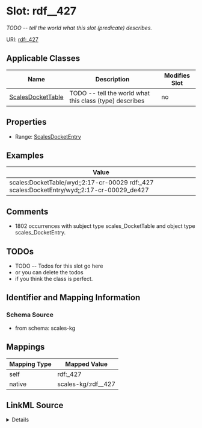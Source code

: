 

# Slot: rdf__427


_TODO -- tell the world what this slot (predicate) describes._





URI: [rdf:_427](http://www.w3.org/1999/02/22-rdf-syntax-ns#_427)



<!-- no inheritance hierarchy -->





## Applicable Classes

| Name | Description | Modifies Slot |
| --- | --- | --- |
| [ScalesDocketTable](../classes/ScalesDocketTable.md) | TODO -- tell the world what this class (type) describes |  no  |







## Properties

* Range: [ScalesDocketEntry](../classes/ScalesDocketEntry.md)






## Examples

| Value |
| --- |
| scales:DocketTable/wyd;;2:17-cr-00029 rdf:_427 scales:DocketEntry/wyd;;2:17-cr-00029_de427 |

## Comments

* 1802 occurrences with subject type scales_DocketTable and object type scales_DocketEntry.

## TODOs

* TODO -- Todos for this slot go here
* or you can delete the todos
* if you think the class is perfect.

## Identifier and Mapping Information







### Schema Source


* from schema: scales-kg




## Mappings

| Mapping Type | Mapped Value |
| ---  | ---  |
| self | rdf:_427 |
| native | scales-kg/:rdf__427 |




## LinkML Source

<details>
```yaml
name: rdf__427
description: TODO -- tell the world what this slot (predicate) describes.
todos:
- TODO -- Todos for this slot go here
- or you can delete the todos
- if you think the class is perfect.
comments:
- 1802 occurrences with subject type scales_DocketTable and object type scales_DocketEntry.
examples:
- value: scales:DocketTable/wyd;;2:17-cr-00029 rdf:_427 scales:DocketEntry/wyd;;2:17-cr-00029_de427
from_schema: scales-kg
rank: 1000
slot_uri: rdf:_427
alias: rdf__427
domain_of:
- scales_DocketTable
range: scales_DocketEntry

```
</details>